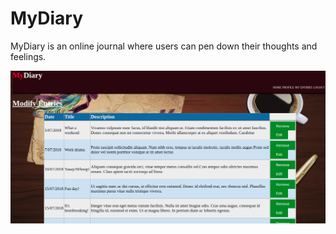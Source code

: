 # MyDiary
MyDiary is an online journal where users can pen down their thoughts and feelings.


![Modify entry page](modify.png)